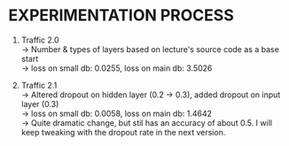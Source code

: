 # EXPERIMENTATION PROCESS  
  
1. Traffic 2.0  
    -> Number & types of layers based on lecture's source code as a base start  
    -> loss on small db: 0.0255, loss on main db: 3.5026  
  
2. Traffic 2.1  
    -> Altered dropout on hidden layer (0.2 -> 0.3),
       added dropout on input layer (0.3)  
    -> loss on small db: 0.0058, loss on main db: 1.4642  
    -> Quite dramatic change, but stil has an accuracy of about 0.5. I will keep
       tweaking with the dropout rate in the next version.

